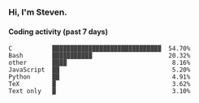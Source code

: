 ### Hi, I'm Steven.

#### Coding activity (past 7 days)
```
C           ▓▓▓▓▓▓▓▓▓▓▓▓▓▓▓▓▓▓▓▓▓▓▓▓▓▓▓▓▓▓  54.70%
Bash        ▓▓▓▓▓▓▓▓▓▓▓                     20.32%
other       ▓▓▓▓                             8.16%
JavaScript  ▓▓                               5.20%
Python      ▓▓                               4.91%
TeX         ▓                                3.62%
Text only   ▓                                3.10%
```
